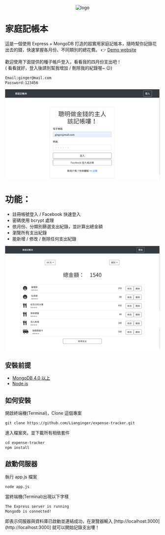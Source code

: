 <p align="center">
  <img src="https://raw.githubusercontent.com/Lianginger/expense-tracker/master/public/img/favicon.ico" alt="logo"/>
</p>

# 家庭記帳本
這是一個使用 Express + MongoDB 打造的超實用家庭記帳本，隨時幫你記錄花出去的錢，快速掌握各月份、不同類別的總花費。
👉 [Demo website](https://home-expense-tracker.herokuapp.com/)  

歡迎使用下面提供的種子帳戶登入，看看我的四月份支出吧！  
( 看看就好，登入後請別幫我增加 / 刪除我的紀錄喔~ 😉)
```
Email:ginger@mail.com
Password:123456
```
![畫面截圖](https://github.com/Lianginger/expense-tracker/blob/master/public/img/screenshot-login.png)

# 功能：
- 註冊帳號登入 / Facebook 快速登入
- 密碼使用 bcrypt 處理
- 依月份、分類別篩選支出紀錄，並計算出總金額
- 瀏覽所有支出紀錄
- 能新增 / 修改 / 刪除任何支出紀錄
  
![網站功能](https://github.com/Lianginger/expense-tracker/blob/master/public/img/screenshot-index.png)

## 安裝前提
- [MongoDB 4.0 以上](https://docs.mongodb.com/manual/installation/)
- [Node.js](https://nodejs.org/en/download/)

## 如何安裝
開啟終端機(Terminal)，Clone 這個專案
```
git clone https://github.com/Lianginger/expense-tracker.git
```
進入檔案夾，並下載所有相依套件
```
cd expense-tracker
npm install
```
## 啟動伺服器
執行 app.js 檔案
```
node app.js
```
當終端機(Terminal)出現以下字樣
```
The Express server is running
Mongodb is connected!
```
即表示伺服器與資料庫已啟動並連結成功，在瀏覽器輸入 [http://localhost:3000](http://localhost:3000] 就可以開始記錄支出嘍！